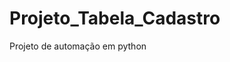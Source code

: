 # Projeto_Tabela_Cadastro
Projeto de automação em python <box-icon type='logo' name='python'></box-icon>
